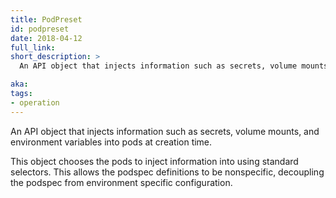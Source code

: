 ```yaml
---
title: PodPreset
id: podpreset
date: 2018-04-12
full_link:
short_description: >
  An API object that injects information such as secrets, volume mounts, and environment variables into pods at creation time.

aka:
tags:
- operation
---
```

 An API object that injects information such as secrets, volume mounts, and environment variables into pods at creation time.

<!--more-->

This object chooses the pods to inject information into using standard selectors. This allows the podspec definitions to be nonspecific, decoupling the podspec from environment specific configuration.